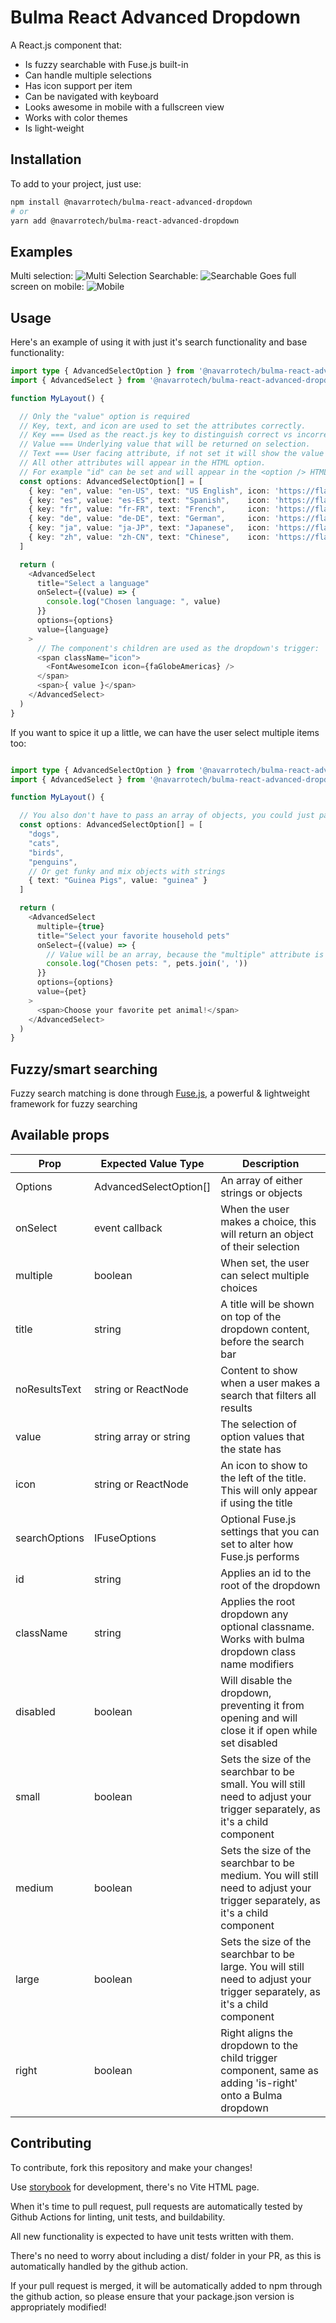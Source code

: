 # Bulma React Advanced Dropdown

A React.js component that:
- Is fuzzy searchable with Fuse.js built-in
- Can handle multiple selections
- Has icon support per item
- Can be navigated with keyboard
- Looks awesome in mobile with a fullscreen view
- Works with color themes
- Is light-weight

## Installation
To add to your project, just use:
```bash
npm install @navarrotech/bulma-react-advanced-dropdown
# or
yarn add @navarrotech/bulma-react-advanced-dropdown
```

## Examples
Multi selection:
![Multi Selection](/examples/multi-select.png)
Searchable:
![Searchable](/examples/searchable.png)
Goes full screen on mobile:
![Mobile](/examples/mobile.png)

## Usage
Here's an example of using it with just it's search functionality and base functionality:
```typescript
import type { AdvancedSelectOption } from '@navarrotech/bulma-react-advanced-dropdown';
import { AdvancedSelect } from '@navarrotech/bulma-react-advanced-dropdown';

function MyLayout() {

  // Only the "value" option is required
  // Key, text, and icon are used to set the attributes correctly.
  // Key === Used as the react.js key to distinguish correct vs incorrect item. If not set, value will be used instead.
  // Value === Underlying value that will be returned on selection.
  // Text === User facing attribute, if not set it will show the value instead.
  // All other attributes will appear in the HTML option.
  // For example "id" can be set and will appear in the <option /> HTML tag output.
  const options: AdvancedSelectOption[] = [
    { key: "en", value: "en-US", text: "US English", icon: 'https://flagsapi.com/US/flat/64.png' },
    { key: "es", value: "es-ES", text: "Spanish",    icon: 'https://flagsapi.com/ES/flat/64.png' },
    { key: "fr", value: "fr-FR", text: "French",     icon: 'https://flagsapi.com/FR/flat/64.png' },
    { key: "de", value: "de-DE", text: "German",     icon: 'https://flagsapi.com/DE/flat/64.png' },
    { key: "ja", value: "ja-JP", text: "Japanese",   icon: 'https://flagsapi.com/JP/flat/64.png' },
    { key: "zh", value: "zh-CN", text: "Chinese",    icon: 'https://flagsapi.com/CN/flat/64.png' },
  ]

  return (
    <AdvancedSelect
      title="Select a language"
      onSelect={(value) => {
        console.log("Chosen language: ", value)
      }}
      options={options}
      value={language}
    >
      // The component's children are used as the dropdown's trigger:
      <span className="icon">
        <FontAwesomeIcon icon={faGlobeAmericas} />
      </span>
      <span>{ value }</span>
    </AdvancedSelect>
  )
}
```

If you want to spice it up a little, we can have the user select multiple items too:
```typescript

import type { AdvancedSelectOption } from '@navarrotech/bulma-react-advanced-dropdown';
import { AdvancedSelect } from '@navarrotech/bulma-react-advanced-dropdown';

function MyLayout() {

  // You also don't have to pass an array of objects, you could just pass an array of strings!
  const options: AdvancedSelectOption[] = [
    "dogs",
    "cats",
    "birds",
    "penguins",
    // Or get funky and mix objects with strings
    { text: "Guinea Pigs", value: "guinea" }
  ]

  return (
    <AdvancedSelect
      multiple={true}
      title="Select your favorite household pets"
      onSelect={(value) => {
        // Value will be an array, because the "multiple" attribute is set
        console.log("Chosen pets: ", pets.join(', '))
      }}
      options={options}
      value={pet}
    >
      <span>Choose your favorite pet animal!</span>
    </AdvancedSelect>
  )
}
```

## Fuzzy/smart searching
Fuzzy search matching is done through [Fuse.js](https://www.fusejs.io/), a powerful & lightweight framework for fuzzy searching

## Available props

| Prop  | Expected Value Type | Description |
| ------------- | ------------- | ------------- |
| Options | AdvancedSelectOption[] | An array of either strings or objects |
| onSelect | event callback | When the user makes a choice, this will return an object of their selection |
| multiple | boolean | When set, the user can select multiple choices |
| title | string | A title will be shown on top of the dropdown content, before the search bar |
| noResultsText | string or ReactNode | Content to show when a user makes a search that filters all results |
| value | string array or string | The selection of option values that the state has |
| icon | string or ReactNode | An icon to show to the left of the title. This will only appear if using the title |
| searchOptions | IFuseOptions | Optional Fuse.js settings that you can set to alter how Fuse.js performs |
| id | string | Applies an id to the root of the dropdown |
| className | string | Applies the root dropdown any optional classname. Works with bulma dropdown class name modifiers |
| disabled | boolean | Will disable the dropdown, preventing it from opening and will close it if open while set disabled |
| small | boolean | Sets the size of the searchbar to be small. You will still need to adjust your trigger separately, as it's a child component |
| medium | boolean | Sets the size of the searchbar to be medium. You will still need to adjust your trigger separately, as it's a child component |
| large | boolean | Sets the size of the searchbar to be large. You will still need to adjust your trigger separately, as it's a child component |
| right | boolean | Right aligns the dropdown to the child trigger component, same as adding 'is-right' onto a Bulma dropdown |

## Contributing
To contribute, fork this repository and make your changes!

Use [storybook](https://storybook.js.org/) for development, there's no Vite HTML page.

When it's time to pull request, pull requests are automatically tested by Github Actions for linting, unit tests, and buildability.

All new functionality is expected to have unit tests written with them.

There's no need to worry about including a dist/ folder in your PR, as this is automatically handled by the github action.

If your pull request is merged, it will be automatically added to npm through the github action, so please ensure that your package.json version is appropriately modified!
